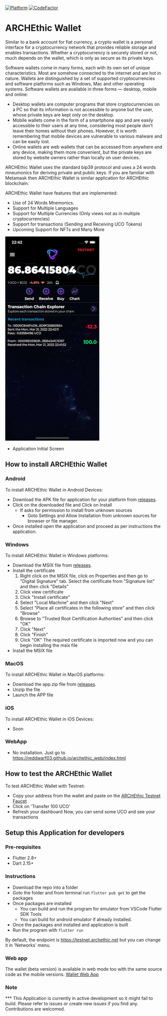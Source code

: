 [![Platform](https://img.shields.io/badge/Platform-Flutter-02569B?logo=flutter)](https://flutter.dev) [![CodeFactor](https://www.codefactor.io/repository/github/archethic-foundation/archethic-wallet/badge)](https://www.codefactor.io/repository/github/archethic-foundation/archethic-wallet)

# ARCHEthic Wallet

Similar to a bank account for fiat currency, a crypto wallet is a personal interface for a cryptocurrency network that provides reliable storage and enables transactions. Whether a cryptocurrency is securely stored or not, much depends on the wallet, which is only as secure as its private keys.

Software wallets come in many forms, each with its own set of unique characteristics. Most are somehow connected to the internet and are hot in nature. Wallets are distinguished by a set of supported cryptocurrencies and software platforms such as Windows, Mac and other operating systems. Software wallets are available in three forms — desktop, mobile and online:
- Desktop wallets are computer programs that store cryptocurrencies on a PC so that its information is not accessible to anyone but the user, whose private keys are kept only on the desktop.
- Mobile wallets come in the form of a smartphone app and are easily accessible to their users at any time, considering most people don’t leave their homes without their phones. However, it is worth remembering that mobile devices are vulnerable to various malware and can be easily lost.
- Online wallets are web wallets that can be accessed from anywhere and any device, making them more convenient, but the private keys are stored by website owners rather than locally on user devices.

ARCHEthic Wallet uses the standard bip39 protocol and uses a 24 words mneumonics for deriving private and public keys. If you are familiar with Metamask then ARCHEthic Wallet is similar application for ARCHEthic blockchain.

ARCHEthic Wallet have features that are implemented:
- Use of 24 Words Mnemonics.
- Support for Multiple Languages
- Support for Multiple Currencies (Only views not as in multiple cryptocurrencies)
- Support for transactions (Sending and Receiving UCO Tokens)
- Upcoming Support for NFTs and Many More

![Application Initial Screen](assets/screenshots/AppInit.png?v=20220322)
* Application Initial Screen

## How to install ARCHEthic Wallet

### Android

To install ARCHEthic Wallet in Android Devices:
- Download the APK file for application for your platform from [releases](https://github.com/archethic-foundation/archethic_mobile_wallet/releases).
- Click on the downloaded file and Click on Install
    - If asks for permission to install from unknown sources
        - Goto Settings and Allow Installation from unknown sources for browser or file manager.
- Once installed open the application and proceed as per instructions the application.

### Windows

To install ARCHEthic Wallet in Windows platforms:
- Download the MSIX file from [releases](https://github.com/archethic-foundation/archethic_mobile_wallet/releases).
- Install the certificate 
    1) Right click on the MSIX file, click on Properties and then go to "Digital Signature" tab. Select the certificate from "Signature list" and then click "Details"
    2) Click view certificate
    3) Click "Install certificate" 
    4) Select "Local Machine" and then click "Next"
    5) Select "Place all certificates in the following store" and then click "Browse"
    6) Browse to "Trusted Root Certification Authorities" and then click "OK"
    7) Click "Next"
    8) Click "Finish"
    9) Click "OK"
    The required certificate is imported now and you can begin installing the msix file
- Install the MSIX file

### MacOS

To install ARCHEthic Wallet in MacOS platforms:
- Download the app.zip file from [releases](https://github.com/archethic-foundation/archethic_mobile_wallet/releases).
- Unzip the file
- Launch the APP file

### iOS

To install ARCHEthic Wallet in iOS Devices:
- Soon

### WebApp

- No installation. Just go to https://reddwarf03.github.io/archethic_web/index.html

## How to test the ARCHEthic Wallet

To test ARCHEthic Wallet with Testnet:
- Copy your address from the wallet and paste on the [ARCHEthic Testnet Faucet](https://testnet.archethic.net/faucet) 
- Click on 'Transfer 100 UCO'
- Refresh your dashboard
Now, you can send some UCO and see your transactions

## Setup this Application for developers

### Pre-requisites
- Flutter 2.8+
- Dart 2.15+

### Instructions
- Download the repo into a folder
- Goto the folder and from terminal run `flutter pub get` to get the packages
- Once packages are installed 
    - You can build and run the program for emulator from VSCode Flutter SDK Tools
    - You can build for android emulator if already installed.
- Once the packages and installed and application is built
- Run the program with `flutter run`

By default, the endpoint is https://testnet.archethic.net but you can change it in 'Networks' menu.

### Web app
The wallet (beta version) is available in web mode too with the same source code as the mobile versions.
[Wallet Web App](https://reddwarf03.github.io/archethic_web/)

### Note

*** This Application is currently in active development so it might fail to build. Please refer to issues or create new issues if you find any. Contributions are welcomed.

